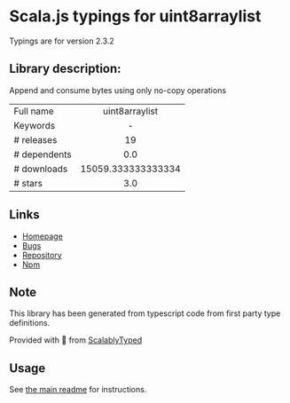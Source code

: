
# Scala.js typings for uint8arraylist

Typings are for version 2.3.2

## Library description:
Append and consume bytes using only no-copy operations

|                    |                 |
| ------------------ | :-------------: |
| Full name          | uint8arraylist |
| Keywords           | - |
| # releases         | 19 |
| # dependents       | 0.0 |
| # downloads        | 15059.333333333334 |
| # stars            | 3.0 |

## Links
- [Homepage](https://github.com/achingbrain/uint8arraylist#readme)
- [Bugs](https://github.com/achingbrain/uint8arraylist/issues)
- [Repository](https://github.com/achingbrain/uint8arraylist)
- [Npm](https://www.npmjs.com/package/uint8arraylist)
    


## Note
This library has been generated from typescript code from first party type definitions.

Provided with :purple_heart: from [ScalablyTyped](https://github.com/oyvindberg/ScalablyTyped)

## Usage
See [the main readme](../../readme.md) for instructions.



